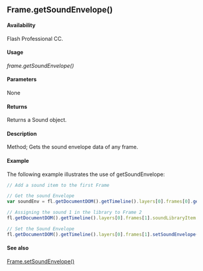 ## Frame.getSoundEnvelope()

#### Availability

Flash Professional CC.

#### Usage

*frame.getSoundEnvelope()*

#### Parameters

None

#### Returns

Returns a Sound object.

#### Description

Method; Gets the sound envelope data of any frame.

#### Example

The following example illustrates the use of getSoundEnvelope:

```javascript
// Add a sound item to the first Frame

// Get the sound Envelope
var soundEnv = fl.getDocumentDOM().getTimeline().layers[0].frames[0].getSoundEnvelope();

// Assigning the sound 1 in the library to Frame 2
fl.getDocumentDOM().getTimeline().layers[0].frames[1].soundLibraryItem = fl.getDocumentDOM().library.items[1];

// Set the Sound Envelope
fl.getDocumentDOM().getTimeline().layers[0].frames[1].setSoundEnvelope(soundEnv);
```

#### See also

[Frame.setSoundEnvelope()](../Frame_object/Frame27.md)

